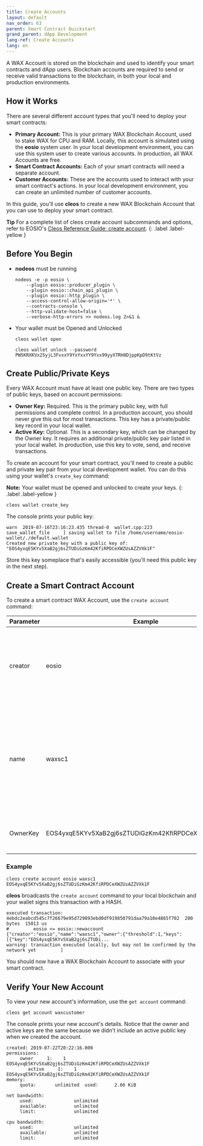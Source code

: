 ```yaml
---
title: Create Accounts
layout: default
nav_order: 63
parent: Smart Contract Quickstart
grand_parent: dApp Development
lang-ref: Create Accounts
lang: en
---
```


A WAX Account is stored on the blockchain and used to identify your smart contracts and dApp users. Blockchain accounts are required to send or receive valid transactions to the blockchain, in both your local and production environments. 

## How it Works

There are several different account types that you'll need to deploy your smart contracts:

- **Primary Account:** This is your primary WAX Blockchain Account, used to stake WAX for CPU and RAM. Locally, this account is simulated using the **eosio** system user. In your local development environment, you can use this system user to create various accounts. In production, all WAX Accounts are free.
- **Smart Contract Accounts:** Each of your smart contracts will need a separate account. 
- **Customer Accounts:** These are the accounts used to interact with your smart contract's actions. In your local development environment, you can create an unlimited number of customer accounts.

In this guide, you'll use **cleos** to create a new WAX Blockchain Account that you can use to deploy your smart contract.

<strong>Tip</strong> For a complete list of cleos create account subcommands and options, refer to EOSIO's <a href="https://developers.eos.io/manuals/eos/v2.0/cleos/command-reference/create/account" target="_blank">Cleos Reference Guide: create account</a>.
{: .label .label-yellow }

## Before You Begin

- **nodeos** must be running 
    ```shell
    nodeos -e -p eosio \
        --plugin eosio::producer_plugin \
        --plugin eosio::chain_api_plugin \
        --plugin eosio::http_plugin \
        --access-control-allow-origin='*' \
        --contracts-console \
        --http-validate-host=false \
        --verbose-http-errors >> nodeos.log 2>&1 &
    ```
- Your wallet must be Opened and Unlocked
    ```shell
    cleos wallet open
    ```

    ```shell
    cleos wallet unlock --password PW5KRXKVx25yjL3FvxxY9YxYxxYY9Yxx99yyXTRH8DjppKpD9tKtVz
    ```

<!--"/usr/opt/eosio/1.7.3/bin/keosd" launched
Failed to connect to nodeos at http://127.0.0.1:8888/; is nodeos running?

Error 3120006: No available wallet
Ensure that you have created a wallet and have it open
Error Details:
You don't have any wallet!-->

## Create Public/Private Keys

Every WAX Account must have at least one public key. There are two types of public keys, based on account permissions:

- **Owner Key:** Required. This is the primary public key, with full permissions and complete control. In a production account, you should never give this out for most transactions. This key has a private/public key record in your local wallet.
- **Active Key:** Optional. This is a secondary key, which can be changed by the Owner key. It requires an additional private/public key pair listed in your local wallet. In production, use this key to vote, send, and receive transactions.

To create an account for your smart contract, you'll need to create a public and private key pair from your local development wallet. You can do this using your wallet's `create_key` command:

<strong>Note:</strong> Your wallet must be opened and unlocked to create your keys.
{: .label .label-yellow }

```shell
cleos wallet create_key
```

The console prints your public key:

```shell
warn  2019-07-16T23:16:23.435 thread-0  wallet.cpp:223                save_wallet_file     ] saving wallet to file /home/username/eosio-wallet/./default.wallet
Created new private key with a public key of: "EOS4yxqE5KYv5XaB2gj6sZTUDiGzKm42KfiRPDCeXWZUsAZZVXk1F"
```

Store this key someplace that's easily accessible (you'll need this public key in the next step).

## Create a Smart Contract Account

To create a smart contract WAX Account, use the `create account` command:

| Parameter | Example | Description
| --- | ----------- | -------------------------- |
| creator | eosio | The name of the primary account creating the new account. In production, this is your WAX Account. |
| name | waxsc1 | The name of the new account. Account names must be less than 13 characters and only contain letters [a-z] and numbers [1-5]. |
| OwnerKey | EOS4yxqE5KYv5XaB2gj6sZTUDiGzKm42KfiRPDCeXWZUsAZZVXk1F | Public key, created from your local development wallet. |

### Example

```shell
cleos create account eosio waxsc1 EOS4yxqE5KYv5XaB2gj6sZTUDiGzKm42KfiRPDCeXWZUsAZZVXk1F 
```

**cleos** broadcasts the `create account` command to your local blockchain and your wallet signs this transaction with a HASH.

```shell
executed transaction: 4ebdc2eabcd545c7f26679e95d729893ebd0df919850791daa79a10e4865f702  200 bytes  15013 us
#         eosio <= eosio::newaccount            {"creator":"eosio","name":"waxsc1","owner":{"threshold":1,"keys":[{"key":"EOS4yxqE5KYv5XaB2gj6sZTUDi...
warning: transaction executed locally, but may not be confirmed by the network yet         ]
```

You should now have a WAX Blockchain Account to associate with your smart contract.

## Verify Your New Account

To view your new account's information, use the `get account` command:

```shell
cleos get account waxcustomer
```

The console prints your new account's details. Notice that the owner and active keys are the same because we didn't include an active public key when we created the account.

```shell
created: 2019-07-22T20:22:16.000
permissions:
     owner     1:    1 EOS4yxqE5KYv5XaB2gj6sZTUDiGzKm42KfiRPDCeXWZUsAZZVXk1F
        active     1:    1 EOS4yxqE5KYv5XaB2gj6sZTUDiGzKm42KfiRPDCeXWZUsAZZVXk1F
memory:
     quota:       unlimited  used:      2.66 KiB

net bandwidth:
     used:               unlimited
     available:          unlimited
     limit:              unlimited

cpu bandwidth:
     used:               unlimited
     available:          unlimited
     limit:              unlimited
```



